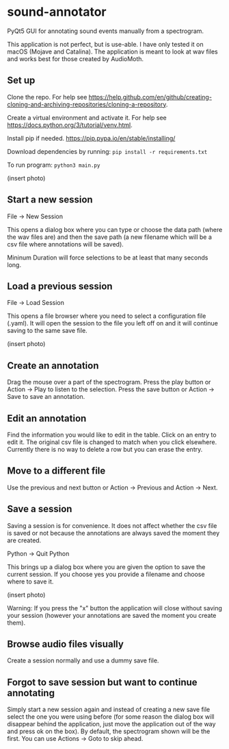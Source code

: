 # sound-annotator
PyQt5 GUI for annotating sound events manually from a spectrogram.

This application is not perfect, but is use-able. I have only tested it on macOS (Mojave and Catalina). The application is meant to look at wav files and works best for those created by AudioMoth.  

## Set up
Clone the repo. For help see https://help.github.com/en/github/creating-cloning-and-archiving-repositories/cloning-a-repository. 

Create a virtual environment and activate it. For help see https://docs.python.org/3/tutorial/venv.html.

Install pip if needed. https://pip.pypa.io/en/stable/installing/

Download dependencies by running:
`pip install -r requirements.txt`

To run program:
`python3 main.py`

(insert photo)

## Start a new session
File -> New Session

This opens a dialog box where you can type or choose the data path (where the wav files are) and then the save path (a new filename which will be a csv file where annotations will be saved). 

Mininum Duration will force selections to be at least that many seconds long. 

## Load a previous session
File -> Load Session

This opens a file browser where you need to select a configuration file (.yaml). It will open the session to the file you left off on and it will continue saving to the same save file. 

(insert photo)

## Create an annotation
Drag the mouse over a part of the spectrogram. Press the play button or Action -> Play to listen to the selection. Press the save button or Action -> Save to save an annotation.

## Edit an annotation
Find the information you would like to edit in the table. Click on an entry to edit it. The original csv file is changed to match when you click elsewhere. Currently there is no way to delete a row but you can erase the entry. 

## Move to a different file
Use the previous and next button or Action -> Previous and Action -> Next. 

## Save a session
Saving a session is for convenience. It does not affect whether the csv file is saved or not because the annotations are always saved the moment they are created. 

Python -> Quit Python

This brings up a dialog box where you are given the option to save the current session. If you choose yes you provide a filename and choose where to save it. 

(insert photo)

Warning: If you press the "x" button the application will close without saving your session (however your annotations are saved the moment you create them).

## Browse audio files visually
Create a session normally and use a dummy save file.  

## Forgot to save session but want to continue annotating 
Simply start a new session again and instead of creating a new save file select the one you were using before (for some reason the dialog box will disappear behind the application, just move the application out of the way and press ok on the box). By default, the spectrogram shown will be the first. You can use Actions -> Goto to skip ahead. 




